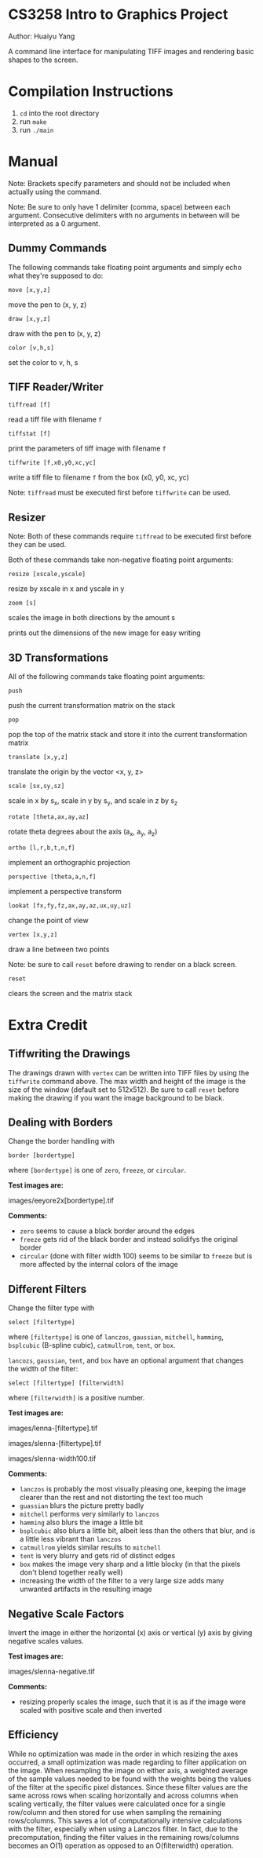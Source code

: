 # CS3258 Intro to Graphics Project
Author: Huaiyu Yang

A command line interface for manipulating TIFF images and rendering basic shapes to the screen.

# Compilation Instructions
1. `cd` into the root directory
2. run ```make```
3. run ```./main```

# Manual
Note: Brackets specify parameters and should not be included when actually using the command.

Note: Be sure to only have 1 delimiter (comma, space) between each argument. Consecutive delimiters with no arguments in between will be interpreted as a 0 argument.

## Dummy Commands
The following commands take floating point arguments and simply echo what they're supposed to do:

```
move [x,y,z]
```
move the pen to (x, y, z)

```
draw [x,y,z]
```
draw with the pen to (x, y, z)

```
color [v,h,s]
```
set the color to v, h, s

## TIFF Reader/Writer
```
tiffread [f]
```
read a tiff file with filename `f`

```
tiffstat [f]
```
print the parameters of tiff image with filename `f`

```
tiffwrite [f,x0,y0,xc,yc]
```
write a tiff file to filename `f` from the box (x0, y0, xc, yc)

Note: `tiffread` must be executed first before `tiffwrite` can be used.

## Resizer
Note: Both of these commands require `tiffread` to be executed first before they can be used.


Both of these commands take non-negative floating point arguments:

```
resize [xscale,yscale]
```
resize by xscale in x and yscale in y

```
zoom [s]
```
scales the image in both directions by the amount s

prints out the dimensions of the new image for easy writing

## 3D Transformations
All of the following commands take floating point arguments:
```
push
```
push the current transformation matrix on the stack

```
pop
```
pop the top of the matrix stack and store it into the current transformation matrix

```
translate [x,y,z]
```
translate the origin by the vector <x, y, z>

```
scale [sx,sy,sz]
``` 
scale in x by s<sub>x</sub>, scale in y by s<sub>y</sub>, and scale in z by s<sub>z</sub>

```
rotate [theta,ax,ay,az]
```
rotate theta degrees about the axis (a<sub>x</sub>, a<sub>y</sub>, a<sub>z</sub>)

```
ortho [l,r,b,t,n,f]
```
implement an orthographic projection

```
perspective [theta,a,n,f]
```
implement a perspective transform

```
lookat [fx,fy,fz,ax,ay,az,ux,uy,uz]
```
change the point of view

```
vertex [x,y,z]
```
draw a line between two points

Note: be sure to call `reset` before drawing to render on a black screen.

```
reset
```
clears the screen and the matrix stack

# Extra Credit
## Tiffwriting the Drawings
The drawings drawn with `vertex` can be written into TIFF files by using the `tiffwrite` command above. The max width and height of the image is the size of the window (default set to 512x512). Be sure to call `reset` before making the drawing if you want the image background to be black.

## Dealing with Borders
Change the border handling with 
```
border [bordertype]
```
where `[bordertype]` is one of `zero`, `freeze`, or `circular`.

__Test images are:__

images/eeyore2x[bordertype].tif

__Comments:__

* `zero` seems to cause a black border around the edges
* `freeze` gets rid of the black border and instead solidifys the original border
* `circular` (done with filter width 100) seems to be similar to `freeze` but is more affected by the internal colors of the image

## Different Filters
Change the filter type with
```
select [filtertype]
```
where `[filtertype]` is one of `lanczos`, `gaussian`, `mitchell`, `hamming`, `bsplcubic` (B-spline cubic), `catmullrom`, `tent`, or `box`.

`lancozs`, `gaussian`, `tent`, and `box` have an optional argument that changes the width of the filter:
```
select [filtertype] [filterwidth]
```
where `[filterwidth]` is a positive number.

__Test images are:__

images/lenna-[filtertype].tif

images/slenna-[filtertype].tif

images/slenna-width100.tif

__Comments:__
* `lanczos` is probably the most visually pleasing one, keeping the image clearer than the rest and not distorting the text too much
* `guassian` blurs the picture pretty badly
* `mitchell` performs very similarly to `lanczos`
* `hamming` also blurs the image a little bit
* `bsplcubic` also blurs a little bit, albeit less than the others that blur, and is a little less vibrant than `lanczos`
* `catmullrom` yields similar results to `mitchell`
* `tent` is very blurry and gets rid of distinct edges
* `box` makes the image very sharp and a little blocky (in that the pixels don't blend together really well)
* increasing the width of the filter to a very large size adds many unwanted artifacts in the resulting image

## Negative Scale Factors
Invert the image in either the horizontal (x) axis or vertical (y) axis by giving negative scales values.

__Test images are:__

images/slenna-negative.tif

__Comments:__
* resizing properly scales the image, such that it is as if the image were scaled with positive scale and then inverted

## Efficiency
While no optimization was made in the order in which resizing the axes occurred, a small optimization was made regarding to filter application on the image. When resampling the image on either axis, a weighted average of the sample values needed to be found with the weights being the values of the filter at the specific pixel distances. Since these filter values are the same across rows when scaling horizontally and across columns when scaling vertically, the filter values were calculated once for a single row/column and then stored for use when sampling the remaining rows/columns. This saves a lot of computationally intensive calculations with the filter, especially when using a Lanczos filter. In fact, due to the precomputation, finding the filter values in the remaining rows/columns becomes an O(1) operation as opposed to an O(filterwidth) operation.
